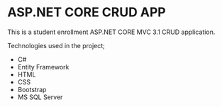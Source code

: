 <h1> ASP.NET CORE CRUD APP </h1>
<p> This is a student enrollment ASP.NET CORE MVC 3.1 CRUD application. </p>
Technologies used in the project;<br>
<ul>
<li> C# </li>
 <li> Entity Framework </li>
 <li> HTML </li>
<li> CSS </li> 
<li> Bootstrap </li> 
<li> MS SQL Server </li> 
